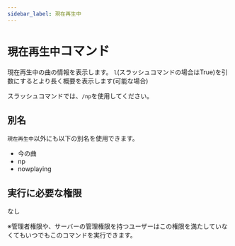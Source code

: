 ```yaml
---
sidebar_label: 現在再生中
---
```

# `現在再生中`コマンド
現在再生中の曲の情報を表示します。 `l`(スラッシュコマンドの場合はTrue)を引数にするとより長く概要を表示します(可能な場合)

スラッシュコマンドでは、`/np`を使用してください。

## 別名
`現在再生中`以外にも以下の別名を使用できます。

- 今の曲
- np
- nowplaying




## 実行に必要な権限
なし

※管理者権限や、サーバーの管理権限を持つユーザーはこの権限を満たしていなくてもいつでもこのコマンドを実行できます。
  
